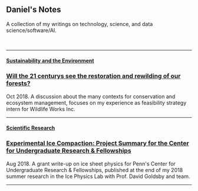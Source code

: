 ## Daniel's Notes

A collection of my writings on technology, science, and data science/software/AI. 

<br>

---

#### <ins> Sustainability and the Environment </ins>

### [Will the 21 centurys see the restoration and rewilding of our forests?](blogs/psr_redd_blog.md)

Oct 2018. A discussion about the many contexts for conservation and ecosystem management, focuses on my experience as feasibility strategy intern for Wildlife Works Inc. 

---

#### <ins> Scientific Research </ins>

### [Experimental Ice Compaction: Project Summary for the Center for Undergraduate Research & Fellowships](blogs/exp_ice_blog.md)
 
Aug 2018. A grant write-up on ice sheet physics for Penn's Center for Undergraduate Research & Fellowships, published at the end of my 2018 summer research in the Ice Physics Lab with Prof. David Goldsby and team. 

---




